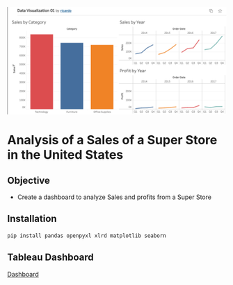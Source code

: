 ![vizz01](/vizz_01.png)

# Analysis of a Sales of a Super Store in the United States

## Objective
* Create a dashboard to analyze Sales and profits from a Super Store

## Installation
```bash
pip install pandas openpyxl xlrd matplotlib seaborn
```

## Tableau Dashboard
[Dashboard](https://public.tableau.com/app/profile/ricardo7129/viz/DataVisualization01_16633590124200/Dashboard1)